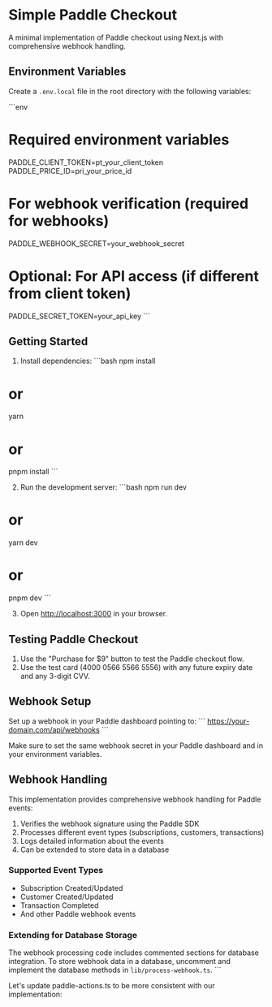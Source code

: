 # Simple Paddle Checkout

A minimal implementation of Paddle checkout using Next.js with comprehensive webhook handling.

## Environment Variables

Create a `.env.local` file in the root directory with the following variables:

\`\`\`env
# Required environment variables
PADDLE_CLIENT_TOKEN=pt_your_client_token
PADDLE_PRICE_ID=pri_your_price_id

# For webhook verification (required for webhooks)
PADDLE_WEBHOOK_SECRET=your_webhook_secret

# Optional: For API access (if different from client token)
PADDLE_SECRET_TOKEN=your_api_key
\`\`\`

## Getting Started

1. Install dependencies:
\`\`\`bash
npm install
# or
yarn
# or
pnpm install
\`\`\`

2. Run the development server:
\`\`\`bash
npm run dev
# or
yarn dev
# or
pnpm dev
\`\`\`

3. Open [http://localhost:3000](http://localhost:3000) in your browser.

## Testing Paddle Checkout

1. Use the "Purchase for $9" button to test the Paddle checkout flow.
2. Use the test card (4000 0566 5566 5556) with any future expiry date and any 3-digit CVV.

## Webhook Setup

Set up a webhook in your Paddle dashboard pointing to:
\`\`\`
https://your-domain.com/api/webhooks
\`\`\`

Make sure to set the same webhook secret in your Paddle dashboard and in your environment variables.

## Webhook Handling

This implementation provides comprehensive webhook handling for Paddle events:

1. Verifies the webhook signature using the Paddle SDK
2. Processes different event types (subscriptions, customers, transactions)
3. Logs detailed information about the events
4. Can be extended to store data in a database

### Supported Event Types

- Subscription Created/Updated
- Customer Created/Updated
- Transaction Completed
- And other Paddle webhook events

### Extending for Database Storage

The webhook processing code includes commented sections for database integration.
To store webhook data in a database, uncomment and implement the database methods in `lib/process-webhook.ts`.
\`\`\`

Let's update paddle-actions.ts to be more consistent with our implementation:
